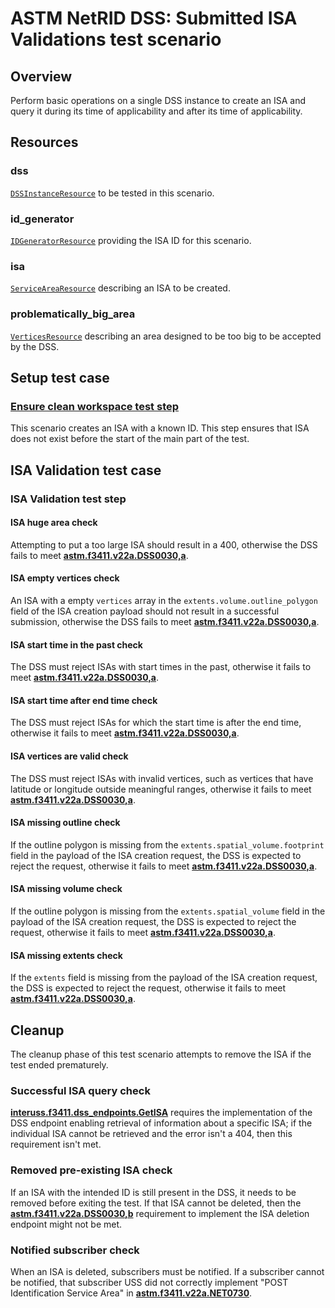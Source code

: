 # ASTM NetRID DSS: Submitted ISA Validations test scenario

## Overview

Perform basic operations on a single DSS instance to create an ISA and query it during its time of applicability and
after its time of applicability.

## Resources

### dss

[`DSSInstanceResource`](../../../../../resources/astm/f3411/dss.py) to be tested in this scenario.

### id_generator

[`IDGeneratorResource`](../../../../../resources/interuss/id_generator.py) providing the ISA ID for this scenario.

### isa

[`ServiceAreaResource`](../../../../../resources/netrid/service_area.py) describing an ISA to be created.

### problematically_big_area

[`VerticesResource`](../../../../../resources/vertices.py) describing an area designed to be too big to be accepted by the DSS.

## Setup test case

### [Ensure clean workspace test step](test_steps/clean_workspace.md)

This scenario creates an ISA with a known ID.  This step ensures that ISA does not exist before the start of the main
part of the test.

## ISA Validation test case

### ISA Validation test step

#### ISA huge area check

Attempting to put a too large ISA should result in a 400, otherwise the DSS fails to meet **[astm.f3411.v22a.DSS0030,a](../../../../../requirements/astm/f3411/v22a.md)**.

#### ISA empty vertices check

An ISA with a empty `vertices` array in the `extents.volume.outline_polygon` field of the ISA creation payload should not result in a successful submission, otherwise the DSS fails to meet **[astm.f3411.v22a.DSS0030,a](../../../../../requirements/astm/f3411/v22a.md)**.

#### ISA start time in the past check

The DSS must reject ISAs with start times in the past, otherwise it fails to meet **[astm.f3411.v22a.DSS0030,a](../../../../../requirements/astm/f3411/v22a.md)**.

#### ISA start time after end time check

The DSS must reject ISAs for which the start time is after the end time, otherwise it fails to meet **[astm.f3411.v22a.DSS0030,a](../../../../../requirements/astm/f3411/v22a.md)**.

#### ISA vertices are valid check

The DSS must reject ISAs with invalid vertices, such as vertices that have latitude or longitude outside meaningful ranges, otherwise it fails to meet **[astm.f3411.v22a.DSS0030,a](../../../../../requirements/astm/f3411/v22a.md)**.

#### ISA missing outline check

If the outline polygon is missing from the `extents.spatial_volume.footprint` field in the payload of the ISA creation request,
the DSS is expected to reject the request, otherwise it fails to meet **[astm.f3411.v22a.DSS0030,a](../../../../../requirements/astm/f3411/v22a.md)**.

#### ISA missing volume check

If the outline polygon is missing from the `extents.spatial_volume` field in the payload of the ISA creation request,
the DSS is expected to reject the request, otherwise it fails to meet **[astm.f3411.v22a.DSS0030,a](../../../../../requirements/astm/f3411/v22a.md)**.

#### ISA missing extents check

If the `extents` field is missing from the payload of the ISA creation request,
the DSS is expected to reject the request, otherwise it fails to meet **[astm.f3411.v22a.DSS0030,a](../../../../../requirements/astm/f3411/v22a.md)**.

## Cleanup

The cleanup phase of this test scenario attempts to remove the ISA if the test ended prematurely.

### Successful ISA query check

**[interuss.f3411.dss_endpoints.GetISA](../../../../../requirements/interuss/f3411/dss_endpoints.md)** requires the implementation of the DSS endpoint enabling retrieval of information about a specific ISA; if the individual ISA cannot be retrieved and the error isn't a 404, then this requirement isn't met.

### Removed pre-existing ISA check

If an ISA with the intended ID is still present in the DSS, it needs to be removed before exiting the test. If that ISA cannot be deleted, then the **[astm.f3411.v22a.DSS0030,b](../../../../../requirements/astm/f3411/v22a.md)** requirement to implement the ISA deletion endpoint might not be met.

### Notified subscriber check

When an ISA is deleted, subscribers must be notified. If a subscriber cannot be notified, that subscriber USS did not correctly implement "POST Identification Service Area" in **[astm.f3411.v22a.NET0730](../../../../../requirements/astm/f3411/v22a.md)**.
